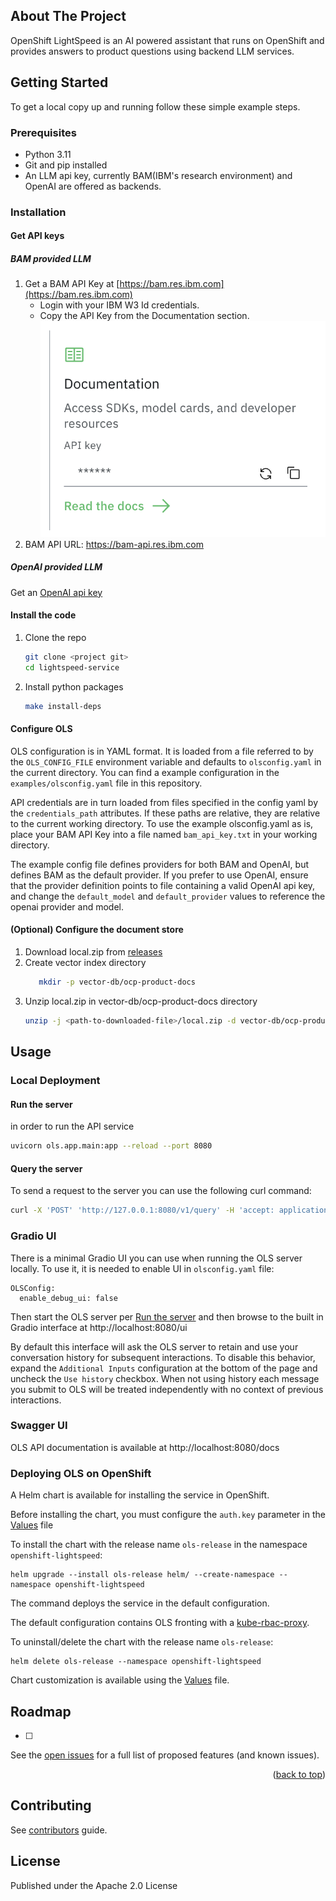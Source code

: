 ## About The Project

OpenShift LightSpeed is an AI powered assistant that runs on OpenShift and provides answers to product questions using backend LLM services.

## Getting Started

To get a local copy up and running follow these simple example steps.

### Prerequisites

* Python 3.11
* Git and pip installed
* An LLM api key, currently BAM(IBM's research environment) and OpenAI are offered as backends.

### Installation

#### Get API keys

##### BAM provided LLM
1. Get a BAM API Key at [https://bam.res.ibm.com](https://bam.res.ibm.com)
   * Login with your IBM W3 Id credentials.
   * Copy the API Key from the Documentation section.
     ![BAM API Key](docs/bam_api_key.png)
2. BAM API URL: https://bam-api.res.ibm.com

##### OpenAI provided LLM
Get an [OpenAI api key](https://platform.openai.com/api-keys)

#### Install the code
1. Clone the repo
   ```sh
   git clone <project git>
   cd lightspeed-service
   ```
2. Install python packages
   ```sh
   make install-deps
   ```

#### Configure OLS

OLS configuration is in YAML format. It is loaded from a file referred to by the `OLS_CONFIG_FILE` environment variable and defaults to `olsconfig.yaml` in the current directory. 
You can find a example configuration in the `examples/olsconfig.yaml` file in this repository.  

API credentials are in turn loaded from files specified in the config yaml by the `credentials_path` attributes. If these paths are relative, 
they are relative to the current working directory. To use the example olsconfig.yaml as is, place your BAM API Key into a file named `bam_api_key.txt` in your working directory.

The example config file defines providers for both BAM and OpenAI, but defines BAM as the default provider.  If you prefer to use OpenAI, ensure that the provider definition
points to file containing a valid OpenAI api key, and change the `default_model` and `default_provider` values to reference the openai provider and model.

#### (Optional) Configure the document store
1. Download local.zip from [releases](https://github.com/ilan-pinto/lightspeed-rag-documents/releases)
2. Create vector index directory
   ```sh
      mkdir -p vector-db/ocp-product-docs
   ```
3. Unzip local.zip in vector-db/ocp-product-docs directory
   ```sh
   unzip -j <path-to-downloaded-file>/local.zip -d vector-db/ocp-product-docs
   ```

## Usage

### Local Deployment

#### Run the server
in order to run the API service
```sh
uvicorn ols.app.main:app --reload --port 8080
```

#### Query the server

To send a request to the server you can use the following curl command:
```sh
curl -X 'POST' 'http://127.0.0.1:8080/v1/query' -H 'accept: application/json' -H 'Content-Type: application/json' -d '{"query": "write a deployment yaml for the mongodb image"}'
```

### Gradio UI

There is a minimal Gradio UI you can use when running the OLS server locally.  To use it, it is needed to enable UI in `olsconfig.yaml` file:

```
OLSConfig:
  enable_debug_ui: false
```

Then start the OLS server per [Run the server](#run-the-server) and then browse to the built in Gradio interface at http://localhost:8080/ui

By default this interface will ask the OLS server to retain and use your conversation history for subsequent interactions.  To disable this behavior, expand the `Additional Inputs` configuration at the bottom of the page and uncheck the `Use history` checkbox.  When not using history each message you submit to OLS will be treated independently with no context of previous interactions.

###  Swagger UI

OLS API documentation is available at http://localhost:8080/docs


### Deploying OLS on OpenShift

A Helm chart is available for installing the service in OpenShift.

Before installing the chart, you must configure the `auth.key` parameter in the [Values](helm/values.yaml) file

To install the chart with the release name `ols-release` in the namespace `openshift-lightspeed`:

```shell
helm upgrade --install ols-release helm/ --create-namespace --namespace openshift-lightspeed
```

The command deploys the service in the default configuration.

The default configuration contains OLS fronting with a [kube-rbac-proxy](https://github.com/brancz/kube-rbac-proxy).

To uninstall/delete the chart with the release name `ols-release`:

```shell
helm delete ols-release --namespace openshift-lightspeed
```

Chart customization is available using the [Values](helm/values.yaml) file.

## Roadmap

- [ ]


See the [open issues](https://github.com/othneildrew/Best-README-Template/issues) for a full list of proposed features (and known issues).

<p align="right">(<a href="#readme-top">back to top</a>)</p>


## Contributing

See [contributors](CONTRIBUTING.md) guide.

## License
Published under the Apache 2.0 License
